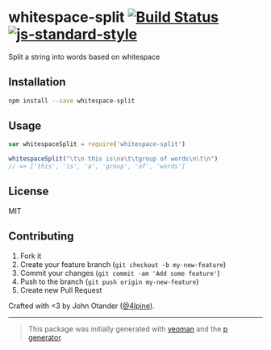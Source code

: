 # whitespace-split [![Build Status](https://secure.travis-ci.org/johnotander/whitespace-split.svg?branch=master)](https://travis-ci.org/johnotander/whitespace-split) [![js-standard-style](https://img.shields.io/badge/code%20style-standard-brightgreen.svg?style=flat)](https://github.com/feross/standard)

Split a string into words based on whitespace

## Installation

```bash
npm install --save whitespace-split
```

## Usage

```javascript
var whitespaceSplit = require('whitespace-split')

whitespaceSplit("\t\n this is\na\t\tgroup of words\n\t\n")
// => ['this', 'is', 'a', 'group', 'of', 'words']
```

## License

MIT

## Contributing

1. Fork it
2. Create your feature branch (`git checkout -b my-new-feature`)
3. Commit your changes (`git commit -am 'Add some feature'`)
4. Push to the branch (`git push origin my-new-feature`)
5. Create new Pull Request

Crafted with <3 by John Otander ([@4lpine](https://twitter.com/4lpine)).

***

> This package was initially generated with [yeoman](http://yeoman.io) and the [p generator](https://github.com/johnotander/generator-p.git).
